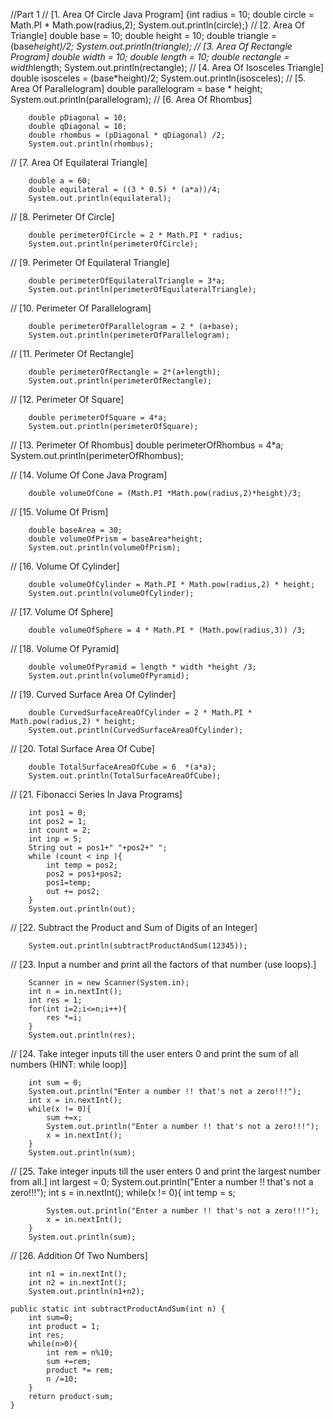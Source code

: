 //Part 1
//        [1. Area Of Circle Java Program]
        {int radius = 10;
        double circle =  Math.PI * Math.pow(radius,2);
        System.out.println(circle);}
//        [2. Area Of Triangle]
        double base = 10;
        double height = 10;
        double triangle = (base*height)/2;
        System.out.println(triangle);
//        [3. Area Of Rectangle Program]
        double width = 10;
        double length = 10;
        double rectangle = width*length;
        System.out.println(rectangle);
//        [4. Area Of Isosceles Triangle]
        double isosceles = (base*height)/2;
        System.out.println(isosceles);
//        [5. Area Of Parallelogram]
        double parallelogram = base * height;
        System.out.println(parallelogram);
//        [6. Area Of Rhombus]

        double pDiagonal = 10;
        double qDiagonal = 10;
        double rhombus = (pDiagonal * qDiagonal) /2;
        System.out.println(rhombus);
//        [7. Area Of Equilateral Triangle]

        double a = 60;
        double equilateral = ((3 * 0.5) * (a*a))/4;
        System.out.println(equilateral);
//        [8. Perimeter Of Circle]

        double perimeterOfCircle = 2 * Math.PI * radius;
        System.out.println(perimeterOfCircle);
//        [9. Perimeter Of Equilateral Triangle]

        double perimeterOfEquilateralTriangle = 3*a;
        System.out.println(perimeterOfEquilateralTriangle);

//        [10. Perimeter Of Parallelogram]

        double perimeterOfParallelogram = 2 * (a+base);
        System.out.println(perimeterOfParallelogram);

//        [11. Perimeter Of Rectangle]

        double perimeterOfRectangle = 2*(a+length);
        System.out.println(perimeterOfRectangle);

//        [12. Perimeter Of Square]

        double perimeterOfSquare = 4*a;
        System.out.println(perimeterOfSquare);

//        [13. Perimeter Of Rhombus]
        double perimeterOfRhombus = 4*a;
        System.out.println(perimeterOfRhombus);

//        [14. Volume Of Cone Java Program]

        double volumeOfCone = (Math.PI *Math.pow(radius,2)*height)/3;

//        [15. Volume Of Prism]

        double baseArea = 30;
        double volumeOfPrism = baseArea*height;
        System.out.println(volumeOfPrism);

//        [16. Volume Of Cylinder]

        double volumeOfCylinder = Math.PI * Math.pow(radius,2) * height;
        System.out.println(volumeOfCylinder);

//        [17. Volume Of Sphere]

        double volumeOfSphere = 4 * Math.PI * (Math.pow(radius,3)) /3;

//        [18. Volume Of Pyramid]

        double volumeOfPyramid = length * width *height /3;
        System.out.println(volumeOfPyramid);

//        [19. Curved Surface Area Of Cylinder]

        double CurvedSurfaceAreaOfCylinder = 2 * Math.PI * Math.pow(radius,2) * height;
        System.out.println(CurvedSurfaceAreaOfCylinder);

//        [20. Total Surface Area Of Cube]

        double TotalSurfaceAreaOfCube = 6  *(a*a);
        System.out.println(TotalSurfaceAreaOfCube);

//        [21. Fibonacci Series In Java Programs]

        int pos1 = 0;
        int pos2 = 1;
        int count = 2;
        int inp = 5;
        String out = pos1+" "+pos2+" ";
        while (count < inp ){
            int temp = pos2;
            pos2 = pos1+pos2;
            pos1=temp;
            out += pos2;
        }
        System.out.println(out);

//        [22. Subtract the Product and Sum of Digits of an Integer]

        System.out.println(subtractProductAndSum(12345));

//        [23. Input a number and print all the factors of that number (use loops).]

        Scanner in = new Scanner(System.in);
        int n = in.nextInt();
        int res = 1;
        for(int i=2;i<=n;i++){
            res *=i;
        }
        System.out.println(res);

//        [24. Take integer inputs till the user enters 0 and print the sum of all numbers (HINT: while loop)]

        int sum = 0;
        System.out.println("Enter a number !! that's not a zero!!!");
        int x = in.nextInt();
        while(x != 0){
            sum +=x;
            System.out.println("Enter a number !! that's not a zero!!!");
            x = in.nextInt();
        }
        System.out.println(sum);
//        [25. Take integer inputs till the user enters 0 and print the largest number from all.]
        int largest = 0;
        System.out.println("Enter a number !! that's not a zero!!!");
        int s = in.nextInt();
        while(x != 0){
            int temp = s;

            System.out.println("Enter a number !! that's not a zero!!!");
            x = in.nextInt();
        }
        System.out.println(sum);

//        [26. Addition Of Two Numbers]

        int n1 = in.nextInt();
        int n2 = in.nextInt();
        System.out.println(n1+n2);
    
    public static int subtractProductAndSum(int n) {
        int sum=0;
        int product = 1;
        int res;
        while(n>0){
            int rem = n%10;
            sum +=rem;
            product *= rem;
            n /=10;
        }
        return product-sum;
    }